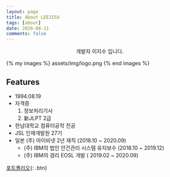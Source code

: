 ```yaml
---
layout: page
title: About LEEJISU
tags: [about]
date: 2020-08-11
comments: false
---
```

    
<center>개발자 이지수 입니다.</center>

{% my images %}
    assets/img/logo.png
{% end images %}

## Features
* 1994.08.19
* 자격증
	1. 정보처리기사
	2. 新JLPT 2급
* 한남대학교 컴퓨터공학 전공
* JSL 인재개발원 27기
* 일본 (주) 아이비넷 2년 재직 (2018.10 ~ 2020.09)
  * (주) IBM의 법인 안건관리 시스템 유지보수 (2018.10 ~ 2019.12)
  * (주) IBM의 경리 EOSL 개발 ( 2019.02 ~ 2020.09)



[포트폴리오](_data/포트폴리오.pdf){: .btn}
